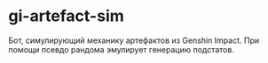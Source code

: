 # gi-artefact-sim
Бот, симулирующий механику артефактов из Genshin Impact. При помощи псевдо рандома эмулирует генерацию подстатов.
